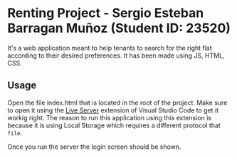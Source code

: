 # Renting Project - Sergio Esteban Barragan Muñoz (Student ID: 23520)

It's a web application meant to help tenants to search for the right flat according to their desired preferences. It has been made using JS, HTML, CSS.

## Usage
Open the file index.html that is located in the root of the project. Make sure to open it using the [Live Server](https://marketplace.visualstudio.com/items?itemName=ritwickdey.LiveServer) extension of Visual Studio Code to get it workig right. The reason to run this application using this extension is because it is using Local Storage which requires a different protocol that ```file```. 
        
Once you run the server the login screen should be shown.

